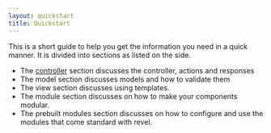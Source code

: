 ```yaml
---
layout: quickstart
title: Quickstart
--- 
```

This is a short guide to help you get the information you need in a quick manner. 
It is divided into sections as listed on the side.

* The [controller](./controller) section discusses the controller, actions and responses
* The model section discusses models and how to validate them
* The view section discusses using templates.
* The module section discusses on how to make your components modular.
* The prebuilt modules section discusses on how to configure and use the modules that come standard with revel.
